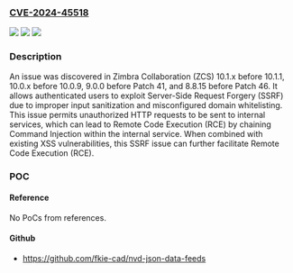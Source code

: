 ### [CVE-2024-45518](https://cve.mitre.org/cgi-bin/cvename.cgi?name=CVE-2024-45518)
![](https://img.shields.io/static/v1?label=Product&message=n%2Fa&color=blue)
![](https://img.shields.io/static/v1?label=Version&message=n%2Fa&color=blue)
![](https://img.shields.io/static/v1?label=Vulnerability&message=n%2Fa&color=brighgreen)

### Description

An issue was discovered in Zimbra Collaboration (ZCS) 10.1.x before 10.1.1, 10.0.x before 10.0.9, 9.0.0 before Patch 41, and 8.8.15 before Patch 46. It allows authenticated users to exploit Server-Side Request Forgery (SSRF) due to improper input sanitization and misconfigured domain whitelisting. This issue permits unauthorized HTTP requests to be sent to internal services, which can lead to Remote Code Execution (RCE) by chaining Command Injection within the internal service. When combined with existing XSS vulnerabilities, this SSRF issue can further facilitate Remote Code Execution (RCE).

### POC

#### Reference
No PoCs from references.

#### Github
- https://github.com/fkie-cad/nvd-json-data-feeds

